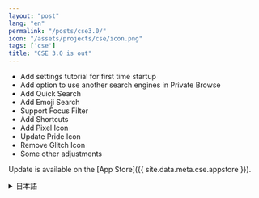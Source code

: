 ```yaml
---
layout: "post"
lang: "en"
permalink: "/posts/cse3.0/"
icon: "/assets/projects/cse/icon.png"
tags: ['cse']
title: "CSE 3.0 is out"
---
```


- Add settings tutorial for first time startup
- Add option to use another search engines in Private Browse
- Add Quick Search
- Add Emoji Search
- Support Focus Filter
- Add Shortcuts
- Add Pixel Icon
- Update Pride Icon
- Remove Glitch Icon
- Some other adjustments

Update is available on the [App Store]({{ site.data.meta.cse.appstore }}).

<details lang="ja">
<summary>日本語</summary>

- 初回起動時向けのチュートリアルを追加
- プライベートブラウズで他の検索エンジンを使用するオプションを追加
- クイック検索を追加
- 絵文字検索を追加
- 集中モードフィルタに対応
- ショートカットを追加
- Pixelアイコンを追加
- Prideアイコンをアップデート
- Glitchアイコンを削除
- その他いくつかの調整を行いました

</details>
